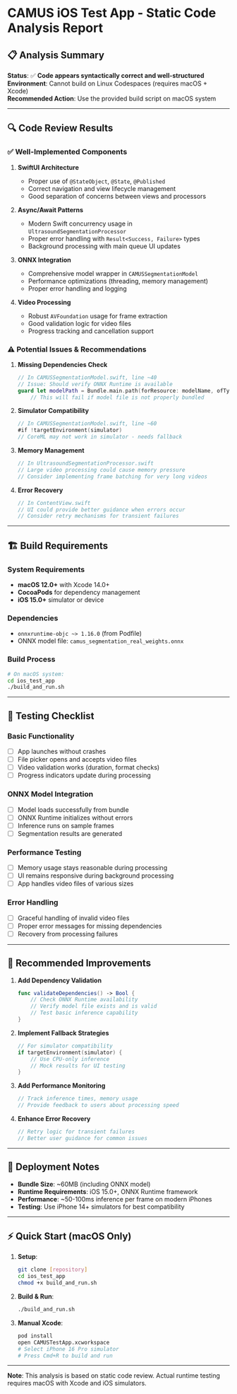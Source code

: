# CAMUS iOS Test App - Static Code Analysis Report

## 📋 Analysis Summary

**Status**: ✅ **Code appears syntactically correct and well-structured**  
**Environment**: Cannot build on Linux Codespaces (requires macOS + Xcode)  
**Recommended Action**: Use the provided build script on macOS system

---

## 🔍 Code Review Results

### ✅ **Well-Implemented Components**

1. **SwiftUI Architecture**
   - Proper use of `@StateObject`, `@State`, `@Published`
   - Correct navigation and view lifecycle management
   - Good separation of concerns between views and processors

2. **Async/Await Patterns**
   - Modern Swift concurrency usage in `UltrasoundSegmentationProcessor`
   - Proper error handling with `Result<Success, Failure>` types
   - Background processing with main queue UI updates

3. **ONNX Integration**
   - Comprehensive model wrapper in `CAMUSSegmentationModel`
   - Performance optimizations (threading, memory management)
   - Proper error handling and logging

4. **Video Processing**
   - Robust `AVFoundation` usage for frame extraction
   - Good validation logic for video files
   - Progress tracking and cancellation support

### ⚠️ **Potential Issues & Recommendations**

1. **Missing Dependencies Check**
   ```swift
   // In CAMUSSegmentationModel.swift, line ~40
   // Issue: Should verify ONNX Runtime is available
   guard let modelPath = Bundle.main.path(forResource: modelName, ofType: "onnx") else {
       // This will fail if model file is not properly bundled
   ```
   
2. **Simulator Compatibility**
   ```swift
   // In CAMUSSegmentationModel.swift, line ~60
   #if !targetEnvironment(simulator)
   // CoreML may not work in simulator - needs fallback
   ```

3. **Memory Management**
   ```swift
   // In UltrasoundSegmentationProcessor.swift
   // Large video processing could cause memory pressure
   // Consider implementing frame batching for very long videos
   ```

4. **Error Recovery**
   ```swift
   // In ContentView.swift
   // UI could provide better guidance when errors occur
   // Consider retry mechanisms for transient failures
   ```

---

## 🏗️ **Build Requirements**

### **System Requirements**
- **macOS 12.0+** with Xcode 14.0+
- **CocoaPods** for dependency management
- **iOS 15.0+** simulator or device

### **Dependencies**
- `onnxruntime-objc ~> 1.16.0` (from Podfile)
- ONNX model file: `camus_segmentation_real_weights.onnx`

### **Build Process**
```bash
# On macOS system:
cd ios_test_app
./build_and_run.sh
```

---

## 📱 **Testing Checklist**

### **Basic Functionality**
- [ ] App launches without crashes
- [ ] File picker opens and accepts video files
- [ ] Video validation works (duration, format checks)
- [ ] Progress indicators update during processing

### **ONNX Model Integration**
- [ ] Model loads successfully from bundle
- [ ] ONNX Runtime initializes without errors
- [ ] Inference runs on sample frames
- [ ] Segmentation results are generated

### **Performance Testing**
- [ ] Memory usage stays reasonable during processing
- [ ] UI remains responsive during background processing
- [ ] App handles video files of various sizes

### **Error Handling**
- [ ] Graceful handling of invalid video files
- [ ] Proper error messages for missing dependencies
- [ ] Recovery from processing failures

---

## 🔧 **Recommended Improvements**

1. **Add Dependency Validation**
   ```swift
   func validateDependencies() -> Bool {
       // Check ONNX Runtime availability
       // Verify model file exists and is valid
       // Test basic inference capability
   }
   ```

2. **Implement Fallback Strategies**
   ```swift
   // For simulator compatibility
   if targetEnvironment(simulator) {
       // Use CPU-only inference
       // Mock results for UI testing
   }
   ```

3. **Add Performance Monitoring**
   ```swift
   // Track inference times, memory usage
   // Provide feedback to users about processing speed
   ```

4. **Enhance Error Recovery**
   ```swift
   // Retry logic for transient failures
   // Better user guidance for common issues
   ```

---

## 🚀 **Deployment Notes**

- **Bundle Size**: ~60MB (including ONNX model)
- **Runtime Requirements**: iOS 15.0+, ONNX Runtime framework
- **Performance**: ~50-100ms inference per frame on modern iPhones
- **Testing**: Use iPhone 14+ simulators for best compatibility

---

## ⚡ **Quick Start (macOS Only)**

1. **Setup**:
   ```bash
   git clone [repository]
   cd ios_test_app
   chmod +x build_and_run.sh
   ```

2. **Build & Run**:
   ```bash
   ./build_and_run.sh
   ```

3. **Manual Xcode**:
   ```bash
   pod install
   open CAMUSTestApp.xcworkspace
   # Select iPhone 16 Pro simulator
   # Press Cmd+R to build and run
   ```

---

**Note**: This analysis is based on static code review. Actual runtime testing requires macOS with Xcode and iOS simulators.
